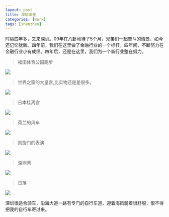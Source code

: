 ```yaml
---
layout: post
title: 深圳出差
categories: [work]
tags: [shenzhen]
---
```


时隔四年多，又来深圳。09年在八卦岭待了5个月，兄弟们一起奋斗的情景，如今还记忆犹新。四年前，我们在这里做了金融行业的一个标杆。四年间，不断努力在金融行业小有成绩。四年后，还是在这里，我们为一个新行业整在努力。

>福田体育公园跑步

![](http://mattma2009.qiniudn.com/20140628onedrive/IMG_20130706_164642.jpg)

>世界之窗的大皇宫,比实物还是差很多。

![](http://mattma2009.qiniudn.com/20140628onedrive/IMG_20130707_150842.jpg)

>日本桂离宫

![](http://mattma2009.qiniudn.com/20140628onedrive/IMG_20130707_152049.jpg)


>荷兰的风车

![](http://mattma2009.qiniudn.com/20140628onedrive/IMG_20130707_161800.jpg)

>凯旋门的表演

![](http://mattma2009.qiniudn.com/20140628onedrive/IMG_20130707_173944.jpg)

>深圳湾

![](http://mattma2009.qiniudn.com/20140628onedrive/IMG_20130713_183822.jpg)

>日落

![](http://mattma2009.qiniudn.com/20140628onedrive/IMG_20130713_181948.jpg)

深圳很适合骑车，沿海大道一路有专门的自行车道，迎着海风骑着很舒服，恨不得把我的自行车寄过来。

